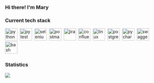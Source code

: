 ### Hi there! I'm Mary

### Current tech stack
<img src="https://cdn.jsdelivr.net/gh/devicons/devicon@latest/icons/python/python-original.svg" title="python" height="40" width="40"/>&nbsp;
<img src="https://cdn.jsdelivr.net/gh/devicons/devicon@latest/icons/pytest/pytest-original.svg" title="pytest" height="40" width="40"/>&nbsp;
<img src="https://cdn.jsdelivr.net/gh/devicons/devicon@latest/icons/selenium/selenium-original.svg" title="selenium" height="40" width="40"/>&nbsp;
<img src="https://cdn.jsdelivr.net/gh/devicons/devicon@latest/icons/postman/postman-original.svg" title="postman" height="40" width="40"/>&nbsp;
<img src="https://cdn.jsdelivr.net/gh/devicons/devicon@latest/icons/jira/jira-original.svg" title="jira" height="40" width="40"/>&nbsp;
<img src="https://cdn.jsdelivr.net/gh/devicons/devicon@latest/icons/confluence/confluence-original.svg" title="confluence" height="40" width="40"/>&nbsp;
<img src="https://cdn.jsdelivr.net/gh/devicons/devicon@latest/icons/linux/linux-original.svg" title="linux" height="40" width="40"/>&nbsp;
<img src="https://cdn.jsdelivr.net/gh/devicons/devicon@latest/icons/postgresql/postgresql-original.svg" title="postgresql" height="40" width="40"/>&nbsp;
<img src="https://cdn.jsdelivr.net/gh/devicons/devicon@latest/icons/pycharm/pycharm-original.svg" title="pycharm" height="40" width="40"/>&nbsp;
<img src="https://cdn.jsdelivr.net/gh/devicons/devicon@latest/icons/swagger/swagger-original.svg" title="swagger" height="40" width="40"/>&nbsp;
<img src="https://cdn.jsdelivr.net/gh/devicons/devicon@latest/icons/bash/bash-original.svg" title="bash" height="40" width="40"/>&nbsp;

### Statistics
![](http://github-profile-summary-cards.vercel.app/api/cards/profile-details?username=MikageH24&theme=panda)

